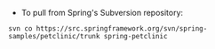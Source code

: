   * To pull from Spring's Subversion repository:
```
svn co https://src.springframework.org/svn/spring-samples/petclinic/trunk spring-petclinic
```